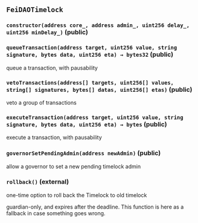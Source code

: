 ## `FeiDAOTimelock`






### `constructor(address core_, address admin_, uint256 delay_, uint256 minDelay_)` (public)





### `queueTransaction(address target, uint256 value, string signature, bytes data, uint256 eta) → bytes32` (public)

queue a transaction, with pausability



### `vetoTransactions(address[] targets, uint256[] values, string[] signatures, bytes[] datas, uint256[] etas)` (public)

veto a group of transactions



### `executeTransaction(address target, uint256 value, string signature, bytes data, uint256 eta) → bytes` (public)

execute a transaction, with pausability



### `governorSetPendingAdmin(address newAdmin)` (public)

allow a governor to set a new pending timelock admin



### `rollback()` (external)

one-time option to roll back the Timelock to old timelock


guardian-only, and expires after the deadline. This function is here as a fallback in case something goes wrong.




